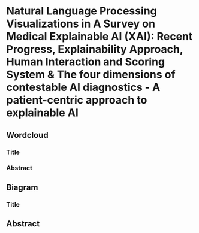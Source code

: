 # Natural Language Processing Visualizations in A Survey on Medical Explainable AI (XAI): Recent Progress, Explainability Approach, Human Interaction and Scoring System & The four dimensions of contestable AI diagnostics - A patient-centric approach to explainable AI


## Wordcloud

### Title

### Abstract


## Biagram 



### Title


##  Abstract

